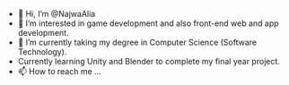 - 👋 Hi, I’m @NajwaAlia
- 👀 I’m interested in game development and also front-end web and app development.
- 🌱 I’m currently taking my degree in Computer Science (Software Technology).
- Currently learning Unity and Blender to complete my final year project.
- 📫 How to reach me ...

<!---
NajwaAlia/NajwaAlia is a ✨ special ✨ repository because its `README.md` (this file) appears on your GitHub profile.
You can click the Preview link to take a look at your changes.
--->
